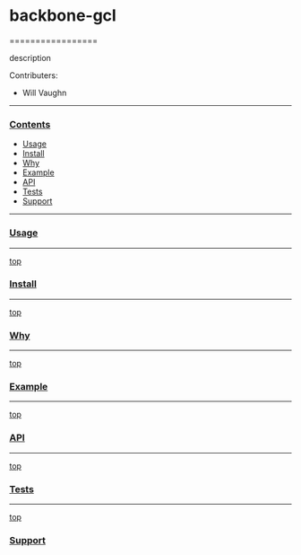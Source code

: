 # backbone-gcl
=================

description

Contributers:

- Will Vaughn

---
### [Contents](id:contents)
- [Usage](#usage)
- [Install](#install)
- [Why](#why)
- [Example](#example)
- [API](#api)
- [Tests](#tests)
- [Support](#support)

---
### [Usage](id:usage)


---
[top](#contents)
### [Install](id:Install)

---
[top](#contents)
### [Why](id:why)

---
[top](#contents)
### [Example](id:example)

---
[top](#contents)
### [API](id:api)

---
[top](#contents)
### [Tests](id:tests)

---
[top](#contents)
### [Support](id:support)